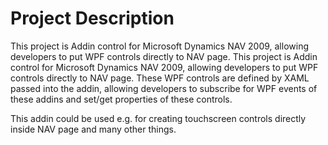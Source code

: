 Project Description
=======

This project is Addin control for Microsoft Dynamics NAV 2009, allowing developers to put WPF controls directly to NAV page.
This project is Addin control for Microsoft Dynamics NAV 2009, allowing developers to put WPF controls directly to NAV page. These WPF controls are defined by XAML passed into the addin, allowing developers to subscribe for WPF events of these addins and set/get properties of these controls.

This addin could be used e.g. for creating touchscreen controls directly inside NAV page and many other things.
